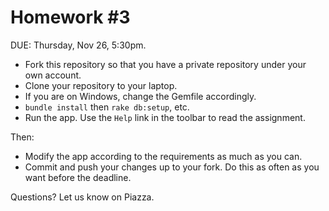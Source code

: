 # Homework #3

DUE: Thursday, Nov 26, 5:30pm.

- Fork this repository so that you have a private repository under your own account.
- Clone your repository to your laptop.
- If you are on Windows, change the Gemfile accordingly.
- `bundle install` then `rake db:setup`, etc.
- Run the app.  Use the `Help` link in the toolbar to read the assignment.

Then:

- Modify the app according to the requirements as much as you can.
- Commit and push your changes up to your fork.  Do this as often as you want before the deadline.

Questions?  Let us know on Piazza.
